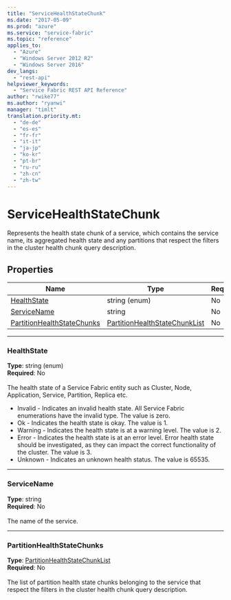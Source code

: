 ```yaml
---
title: "ServiceHealthStateChunk"
ms.date: "2017-05-09"
ms.prod: "azure"
ms.service: "service-fabric"
ms.topic: "reference"
applies_to: 
  - "Azure"
  - "Windows Server 2012 R2"
  - "Windows Server 2016"
dev_langs: 
  - "rest-api"
helpviewer_keywords: 
  - "Service Fabric REST API Reference"
author: "rwike77"
ms.author: "ryanwi"
manager: "timlt"
translation.priority.mt: 
  - "de-de"
  - "es-es"
  - "fr-fr"
  - "it-it"
  - "ja-jp"
  - "ko-kr"
  - "pt-br"
  - "ru-ru"
  - "zh-cn"
  - "zh-tw"
---
```

# ServiceHealthStateChunk

Represents the health state chunk of a service, which contains the service name, its aggregated health state and any partitions that respect the filters in the cluster health chunk query description.


## Properties
| Name | Type | Required |
| --- | --- | --- |
| [HealthState](#healthstate) | string (enum) | No |
| [ServiceName](#servicename) | string | No |
| [PartitionHealthStateChunks](#partitionhealthstatechunks) | [PartitionHealthStateChunkList](sfclient-v56-model-partitionhealthstatechunklist.md) | No |

____
### HealthState
__Type__: string (enum) <br/>
__Required__: No<br/>
<br/>
The health state of a Service Fabric entity such as Cluster, Node, Application, Service, Partition, Replica etc.

  - Invalid - Indicates an invalid health state. All Service Fabric enumerations have the invalid type. The value is zero.
  - Ok - Indicates the health state is okay. The value is 1.
  - Warning - Indicates the health state is at a warning level. The value is 2.
  - Error - Indicates the health state is at an error level. Error health state should be investigated, as they can impact the correct functionality of the cluster. The value is 3.
  - Unknown - Indicates an unknown health status. The value is 65535.


____
### ServiceName
__Type__: string <br/>
__Required__: No<br/>
<br/>
The name of the service.

____
### PartitionHealthStateChunks
__Type__: [PartitionHealthStateChunkList](sfclient-v56-model-partitionhealthstatechunklist.md) <br/>
__Required__: No<br/>
<br/>
The list of partition health state chunks belonging to the service that respect the filters in the cluster health chunk query description.

